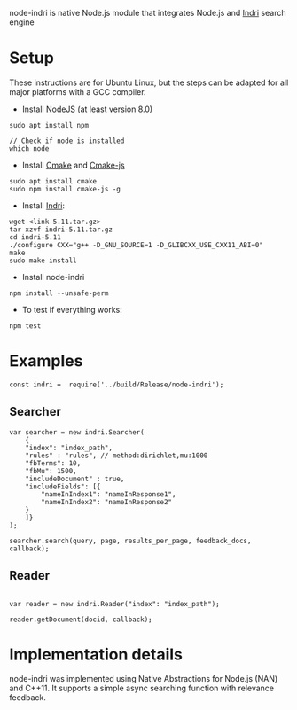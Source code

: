 
node-indri is native Node.js module that integrates Node.js and [Indri](https://www.lemurproject.org/indri.php) search engine 

# Setup
These instructions are for Ubuntu Linux, but the steps can be adapted for all major platforms with a GCC compiler.

- Install [NodeJS](https://nodejs.org/en/) (at least version 8.0)
```
sudo apt install npm

// Check if node is installed
which node
```

- Install [Cmake](https://cmake.org/) and [Cmake-js](https://www.npmjs.com/package/cmake-js)
```
sudo apt install cmake
sudo npm install cmake-js -g
```

- Install [Indri](https://www.lemurproject.org/indri.php):
```
wget <link-5.11.tar.gz>
tar xzvf indri-5.11.tar.gz
cd indri-5.11
./configure CXX="g++ -D_GNU_SOURCE=1 -D_GLIBCXX_USE_CXX11_ABI=0"
make
sudo make install
```

- Install node-indri

```
npm install --unsafe-perm
```

- To test if everything works:
```
npm test 
```

# Examples


```
const indri =  require('../build/Release/node-indri');
```

## Searcher

```
var searcher = new indri.Searcher(
    {
    "index": "index_path", 
    "rules" : "rules", // method:dirichlet,mu:1000
    "fbTerms": 10,
    "fbMu": 1500, 
    "includeDocument" : true,
    "includeFields": [{ 
        "nameInIndex1": "nameInResponse1", 
        "nameInIndex2": "nameInResponse2"
    }
    ]}
);

searcher.search(query, page, results_per_page, feedback_docs, callback);
```

## Reader 

```

var reader = new indri.Reader("index": "index_path");

reader.getDocument(docid, callback);

```

# Implementation details 

node-indri was implemented using Native Abstractions for Node.js (NAN) and C++11. It supports a simple async searching function with relevance feedback.






